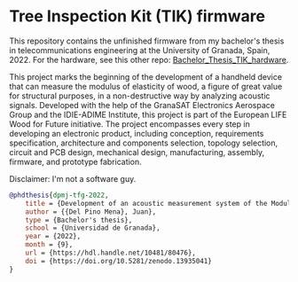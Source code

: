# Tree Inspection Kit (TIK) firmware

This repository contains the unfinished firmware from my bachelor's thesis in telecommunications engineering at the University of Granada, Spain, 2022. For the hardware, see this other repo: [Bachelor_Thesis_TIK_hardware](https://github.com/dpmj/bachelors-thesis-tree-inspection-kit-pcb).

This project marks the beginning of the development of a handheld device that can measure the modulus of elasticity of wood, a figure of great value for structural purposes, in a non-destructive way by analyzing acoustic signals. Developed with the help of the GranaSAT Electronics Aerospace Group and the IDIE-ADIME Institute, this project is part of the European LIFE Wood for Future initiative. The project encompasses every step in developing an electronic product, including conception, requirements specification, architecture and components selection, topology selection, circuit and PCB design, mechanical design, manufacturing, assembly, firmware, and prototype fabrication. 

Disclaimer: I'm not a software guy.

```bibtex
@phdthesis{dpmj-tfg-2022,
    title = {Development of an acoustic measurement system of the Modulus of Elasticity in trees, logs and boards},
    author = {{Del Pino Mena}, Juan},
    type = {Bachelor's thesis},
    school = {Universidad de Granada},
    year = {2022},
    month = {9},
    url = {https://hdl.handle.net/10481/80476},
    doi = {https://doi.org/10.5281/zenodo.13935041}
}
```
